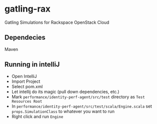 gatling-rax
===========

Gatling Simulations for Rackspace OpenStack Cloud

## Dependecies
Maven

## Running in intelliJ

* Open IntelliJ
* Import Project
* Select pom.xml
* Let intellij do its magic (pull down dependencies, etc.)
* Mark `performance/identity-perf-agent/src/test` directory as `Test Resources Root`
* In `performance/identity-perf-agent/src/test/scala/Engine.scala` set `props.SimulationClass` to whatever you want to run
* Right click and run `Engine`
